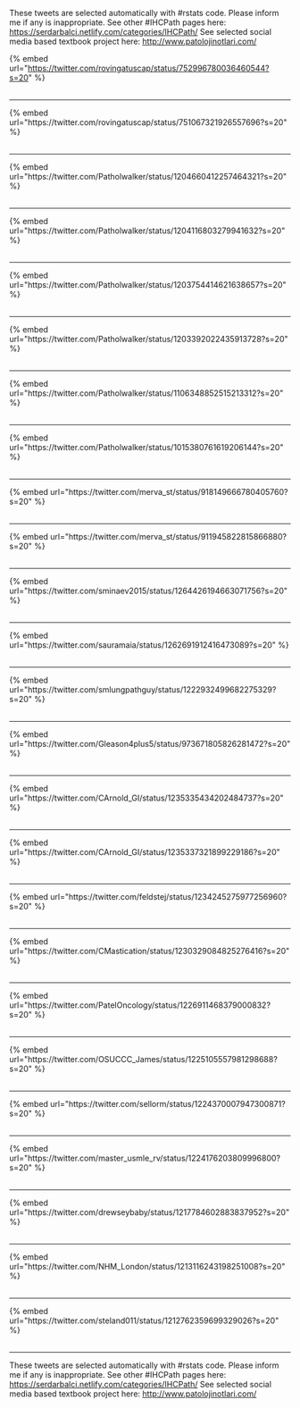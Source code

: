 

These tweets are selected automatically with #rstats code. Please inform me if any is inappropriate.
See other #IHCPath pages here: https://serdarbalci.netlify.com/categories/IHCPath/ 
See selected social media based textbook project here: http://www.patolojinotlari.com/

{% embed url="https://twitter.com/rovingatuscap/status/752996780036460544?s=20" %}<br>
<br>
<hr>
{% embed url="https://twitter.com/rovingatuscap/status/751067321926557696?s=20" %}<br>
<br>
<hr>
{% embed url="https://twitter.com/Patholwalker/status/1204660412257464321?s=20" %}<br>
<br>
<hr>
{% embed url="https://twitter.com/Patholwalker/status/1204116803279941632?s=20" %}<br>
<br>
<hr>
{% embed url="https://twitter.com/Patholwalker/status/1203754414621638657?s=20" %}<br>
<br>
<hr>
{% embed url="https://twitter.com/Patholwalker/status/1203392022435913728?s=20" %}<br>
<br>
<hr>
{% embed url="https://twitter.com/Patholwalker/status/1106348852515213312?s=20" %}<br>
<br>
<hr>
{% embed url="https://twitter.com/Patholwalker/status/1015380761619206144?s=20" %}<br>
<br>
<hr>
{% embed url="https://twitter.com/merva_st/status/918149666780405760?s=20" %}<br>
<br>
<hr>
{% embed url="https://twitter.com/merva_st/status/911945822815866880?s=20" %}<br>
<br>
<hr>
{% embed url="https://twitter.com/sminaev2015/status/1264426194663071756?s=20" %}<br>
<br>
<hr>
{% embed url="https://twitter.com/sauramaia/status/1262691912416473089?s=20" %}<br>
<br>
<hr>
{% embed url="https://twitter.com/smlungpathguy/status/1222932499682275329?s=20" %}<br>
<br>
<hr>
{% embed url="https://twitter.com/Gleason4plus5/status/973671805826281472?s=20" %}<br>
<br>
<hr>
{% embed url="https://twitter.com/CArnold_GI/status/1235335434202484737?s=20" %}<br>
<br>
<hr>
{% embed url="https://twitter.com/CArnold_GI/status/1235337321899229186?s=20" %}<br>
<br>
<hr>
{% embed url="https://twitter.com/feldstej/status/1234245275977256960?s=20" %}<br>
<br>
<hr>
{% embed url="https://twitter.com/CMastication/status/1230329084825276416?s=20" %}<br>
<br>
<hr>
{% embed url="https://twitter.com/PatelOncology/status/1226911468379000832?s=20" %}<br>
<br>
<hr>
{% embed url="https://twitter.com/OSUCCC_James/status/1225105557981298688?s=20" %}<br>
<br>
<hr>
{% embed url="https://twitter.com/sellorm/status/1224370007947300871?s=20" %}<br>
<br>
<hr>
{% embed url="https://twitter.com/master_usmle_rv/status/1224176203809996800?s=20" %}<br>
<br>
<hr>
{% embed url="https://twitter.com/drewseybaby/status/1217784602883837952?s=20" %}<br>
<br>
<hr>
{% embed url="https://twitter.com/NHM_London/status/1213116243198251008?s=20" %}<br>
<br>
<hr>
{% embed url="https://twitter.com/steland011/status/1212762359699329026?s=20" %}<br>
<br>
<hr>


These tweets are selected automatically with #rstats code. Please inform me if any is inappropriate.
See other #IHCPath pages here: https://serdarbalci.netlify.com/categories/IHCPath/ 
See selected social media based textbook project here: http://www.patolojinotlari.com/
